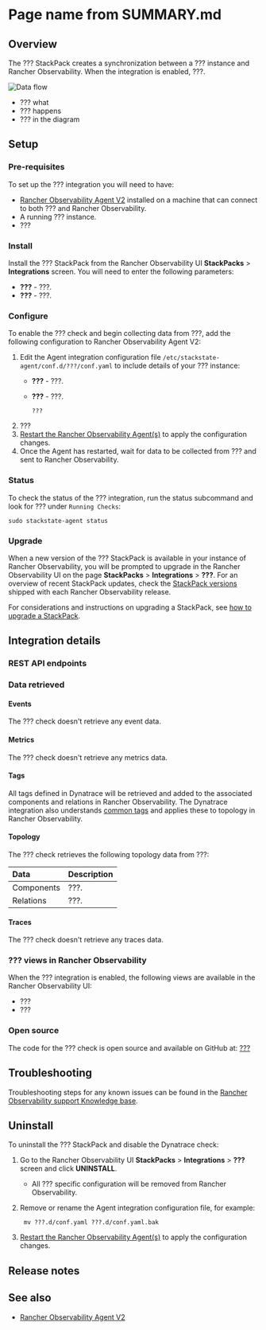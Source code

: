 
# Page name from SUMMARY.md

## Overview

The ??? StackPack creates a synchronization between a ??? instance and Rancher Observability. When the integration is enabled, ???.

![Data flow](../../.gitbook/assets/stackpack-???.svg)

* ??? what
* ??? happens
* ??? in the diagram

## Setup

### Pre-requisites

To set up the ??? integration you will need to have:

* [Rancher Observability Agent V2](agent.md) installed on a machine that can connect to both ??? and Rancher Observability.
* A running ??? instance.
* ???

### Install

Install the ??? StackPack from the Rancher Observability UI **StackPacks** &gt; **Integrations** screen. You will need to enter the following parameters:

* **???** - ???.
* **???** - ???.

### Configure

To enable the ??? check and begin collecting data from ???, add the following configuration to Rancher Observability Agent V2:

1. Edit the Agent integration configuration file `/etc/stackstate-agent/conf.d/???/conf.yaml` to include details of your ??? instance:
   * **???** - ???.
   * **???** - ???.

     ```text
     ???
     ```
2. ???
3. [Restart the Rancher Observability Agent\(s\)](/setup/agent/about-stackstate-agent.md#deployment) to apply the configuration changes.
4. Once the Agent has restarted, wait for data to be collected from ??? and sent to Rancher Observability.

### Status

To check the status of the ??? integration, run the status subcommand and look for ??? under `Running Checks`:

```text
sudo stackstate-agent status
```

### Upgrade

When a new version of the ??? StackPack is available in your instance of Rancher Observability, you will be prompted to upgrade in the Rancher Observability UI on the page **StackPacks** &gt; **Integrations** &gt; **???**. For an overview of recent StackPack updates, check the [StackPack versions](../../setup/upgrade-stackstate/stackpack-versions.md) shipped with each Rancher Observability release.

For considerations and instructions on upgrading a StackPack, see [how to upgrade a StackPack](../about-stackpacks.md#upgrade-a-stackpack).

## Integration details

### REST API endpoints

### Data retrieved

#### Events

The ??? check doesn't retrieve any event data.

#### Metrics

The ??? check doesn't retrieve any metrics data.

#### Tags

All tags defined in Dynatrace will be retrieved and added to the associated components and relations in Rancher Observability. The Dynatrace integration also understands [common tags](../../configure/topology/tagging.md#common-tags) and applies these to topology in Rancher Observability.

#### Topology

The ??? check retrieves the following topology data from ???:

| Data | Description |
| :--- | :--- |
| Components | ???. |
| Relations | ???. |

#### Traces

The ??? check doesn't retrieve any traces data.

### ??? views in Rancher Observability

When the ??? integration is enabled, the following views are available in the Rancher Observability UI:

* ???
* ???


### Open source

The code for the ??? check is open source and available on GitHub at: [???](???)

## Troubleshooting

Troubleshooting steps for any known issues can be found in the [Rancher Observability support Knowledge base](https://support.stackstate.com/hc/en-us/search?category=360002777619&filter_by=knowledge_base&query=???).

## Uninstall

To uninstall the ??? StackPack and disable the Dynatrace check:

1. Go to the Rancher Observability UI **StackPacks** &gt; **Integrations** &gt; **???** screen and click **UNINSTALL**.
   * All ??? specific configuration will be removed from Rancher Observability.
2. Remove or rename the Agent integration configuration file, for example:

   ```text
    mv ???.d/conf.yaml ???.d/conf.yaml.bak
   ```

3. [Restart the Rancher Observability Agent\(s\)](/setup/agent/about-stackstate-agent.md#deployment) to apply the configuration changes.

## Release notes


## See also

* [Rancher Observability Agent V2](/setup/agent/about-stackstate-agent.md)

